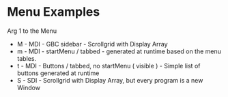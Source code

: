 # Menu Examples

Arg 1 to the Menu

* M - MDI - GBC sidebar - Scrollgrid with Display Array
* m - MDI - startMenu / tabbed - generated at runtime based on the menu tables.
* t - MDI - Buttons / tabbed, no startMenu ( visible ) - Simple list of buttons generated at runtime
* S - SDI - Scrollgrid with Display Array, but every program is a new Window
